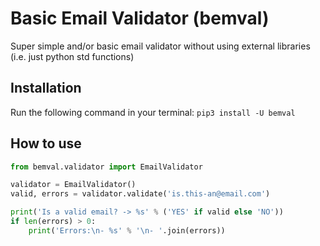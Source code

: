 # Basic Email Validator (bemval)

Super simple and/or basic email validator without using external libraries (i.e. just python std functions)

## Installation

Run the following command in your terminal:
`pip3 install -U bemval`

## How to use

```python
from bemval.validator import EmailValidator

validator = EmailValidator()
valid, errors = validator.validate('is.this-an@email.com')

print('Is a valid email? -> %s' % ('YES' if valid else 'NO'))
if len(errors) > 0:
    print('Errors:\n- %s' % '\n- '.join(errors))

```